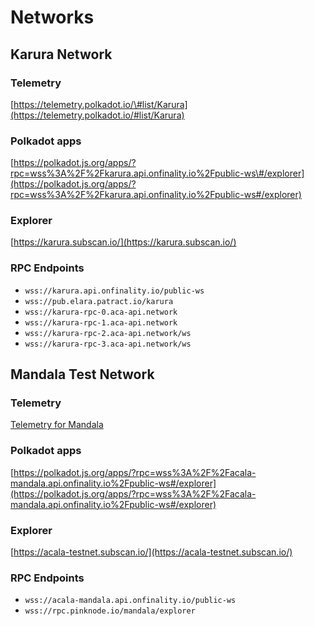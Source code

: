 # Networks

## Karura Network

### Telemetry

[https://telemetry.polkadot.io/\#list/Karura](https://telemetry.polkadot.io/#list/Karura)

### Polkadot apps

[https://polkadot.js.org/apps/?rpc=wss%3A%2F%2Fkarura.api.onfinality.io%2Fpublic-ws\#/explorer](https://polkadot.js.org/apps/?rpc=wss%3A%2F%2Fkarura.api.onfinality.io%2Fpublic-ws#/explorer)

### Explorer

[https://karura.subscan.io/](https://karura.subscan.io/)

### RPC Endpoints

* `wss://karura.api.onfinality.io/public-ws`
* `wss://pub.elara.patract.io/karura`
* `wss://karura-rpc-0.aca-api.network`
* `wss://karura-rpc-1.aca-api.network`
* `wss://karura-rpc-2.aca-api.network/ws`
* `wss://karura-rpc-3.aca-api.network/ws`

## Mandala Test Network

### Telemetry

[Telemetry for Mandala](https://telemetry.polkadot.io/#list/0x5fad1818cb637f0737771f27db0c28e7f669305ea71d84299291370d6723809c)

### Polkadot apps

[https://polkadot.js.org/apps/?rpc=wss%3A%2F%2Facala-mandala.api.onfinality.io%2Fpublic-ws#/explorer](https://polkadot.js.org/apps/?rpc=wss%3A%2F%2Facala-mandala.api.onfinality.io%2Fpublic-ws#/explorer)

### Explorer

[https://acala-testnet.subscan.io/](https://acala-testnet.subscan.io/)

### RPC Endpoints

* `wss://acala-mandala.api.onfinality.io/public-ws`
* `wss://rpc.pinknode.io/mandala/explorer`


